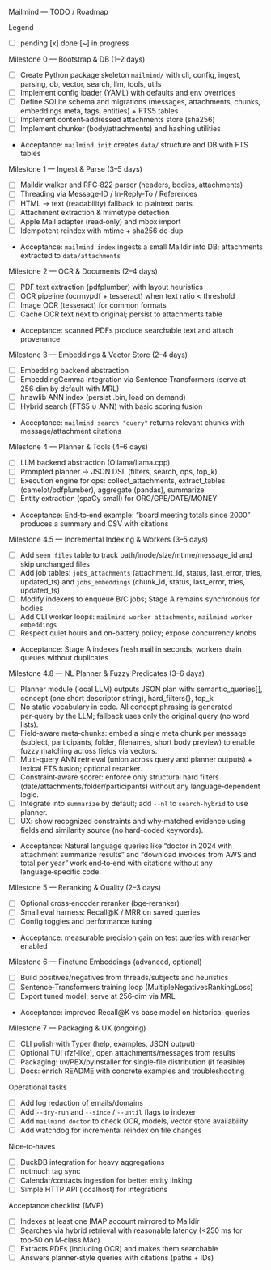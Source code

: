 Mailmind — TODO / Roadmap

Legend
- [ ] pending  [x] done  [~] in progress

Milestone 0 — Bootstrap & DB (1–2 days)
- [ ] Create Python package skeleton `mailmind/` with cli, config, ingest, parsing, db, vector, search, llm, tools, utils
- [ ] Implement config loader (YAML) with defaults and env overrides
- [ ] Define SQLite schema and migrations (messages, attachments, chunks, embeddings meta, tags, entities) + FTS5 tables
- [ ] Implement content‑addressed attachments store (sha256)
- [ ] Implement chunker (body/attachments) and hashing utilities
- Acceptance: `mailmind init` creates `data/` structure and DB with FTS tables

Milestone 1 — Ingest & Parse (3–5 days)
- [ ] Maildir walker and RFC‑822 parser (headers, bodies, attachments)
- [ ] Threading via Message‑ID / In‑Reply‑To / References
- [ ] HTML → text (readability) fallback to plaintext parts
- [ ] Attachment extraction & mimetype detection
- [ ] Apple Mail adapter (read‑only) and mbox import
- [ ] Idempotent reindex with mtime + sha256 de‑dup
- Acceptance: `mailmind index` ingests a small Maildir into DB; attachments extracted to `data/attachments`

Milestone 2 — OCR & Documents (2–4 days)
- [ ] PDF text extraction (pdfplumber) with layout heuristics
- [ ] OCR pipeline (ocrmypdf + tesseract) when text ratio < threshold
- [ ] Image OCR (tesseract) for common formats
- [ ] Cache OCR text next to original; persist to attachments table
- Acceptance: scanned PDFs produce searchable text and attach provenance

Milestone 3 — Embeddings & Vector Store (2–4 days)
- [ ] Embedding backend abstraction
- [ ] EmbeddingGemma integration via Sentence‑Transformers (serve at 256‑dim by default with MRL)
- [ ] hnswlib ANN index (persist .bin, load on demand)
- [ ] Hybrid search (FTS5 ∪ ANN) with basic scoring fusion
- Acceptance: `mailmind search "query"` returns relevant chunks with message/attachment citations

Milestone 4 — Planner & Tools (4–6 days)
- [ ] LLM backend abstraction (Ollama/llama.cpp)
- [ ] Prompted planner → JSON DSL (filters, search, ops, top_k)
- [ ] Execution engine for ops: collect_attachments, extract_tables (camelot/pdfplumber), aggregate (pandas), summarize
- [ ] Entity extraction (spaCy small) for ORG/GPE/DATE/MONEY
- Acceptance: End‑to‑end example: “board meeting totals since 2000” produces a summary and CSV with citations

Milestone 4.5 — Incremental Indexing & Workers (3–5 days)
- [ ] Add `seen_files` table to track path/inode/size/mtime/message_id and skip unchanged files
- [ ] Add job tables: `jobs_attachments` (attachment_id, status, last_error, tries, updated_ts) and `jobs_embeddings` (chunk_id, status, last_error, tries, updated_ts)
- [ ] Modify indexers to enqueue B/C jobs; Stage A remains synchronous for bodies
- [ ] Add CLI worker loops: `mailmind worker attachments`, `mailmind worker embeddings`
- [ ] Respect quiet hours and on-battery policy; expose concurrency knobs
- Acceptance: Stage A indexes fresh mail in seconds; workers drain queues without duplicates

Milestone 4.8 — NL Planner & Fuzzy Predicates (3–6 days)
- [ ] Planner module (local LLM) outputs JSON plan with: semantic_queries[], concept (one short descriptor string), hard_filters{}, top_k
- [ ] No static vocabulary in code. All concept phrasing is generated per‑query by the LLM; fallback uses only the original query (no word lists).
- [ ] Field‑aware meta‑chunks: embed a single meta chunk per message (subject, participants, folder, filenames, short body preview) to enable fuzzy matching across fields via vectors.
- [ ] Multi‑query ANN retrieval (union across query and planner outputs) + lexical FTS fusion; optional reranker.
- [ ] Constraint‑aware scorer: enforce only structural hard filters (date/attachments/folder/participants) without any language‑dependent logic.
- [ ] Integrate into `summarize` by default; add `--nl` to `search-hybrid` to use planner.
- [ ] UX: show recognized constraints and why‑matched evidence using fields and similarity source (no hard-coded keywords).
- Acceptance: Natural language queries like “doctor in 2024 with attachment summarize results” and “download invoices from AWS and total per year” work end‑to‑end with citations without any language‑specific code.

Milestone 5 — Reranking & Quality (2–3 days)
- [ ] Optional cross‑encoder reranker (bge‑reranker)
- [ ] Small eval harness: Recall@K / MRR on saved queries
- [ ] Config toggles and performance tuning
- Acceptance: measurable precision gain on test queries with reranker enabled

Milestone 6 — Finetune Embeddings (advanced, optional)
- [ ] Build positives/negatives from threads/subjects and heuristics
- [ ] Sentence‑Transformers training loop (MultipleNegativesRankingLoss)
- [ ] Export tuned model; serve at 256‑dim via MRL
- Acceptance: improved Recall@K vs base model on historical queries

Milestone 7 — Packaging & UX (ongoing)
- [ ] CLI polish with Typer (help, examples, JSON output)
- [ ] Optional TUI (fzf‑like), open attachments/messages from results
- [ ] Packaging: uv/PEX/pyinstaller for single‑file distribution (if feasible)
- [ ] Docs: enrich README with concrete examples and troubleshooting

Operational tasks
- [ ] Add log redaction of emails/domains
- [ ] Add `--dry-run` and `--since` / `--until` flags to indexer
- [ ] Add `mailmind doctor` to check OCR, models, vector store availability
- [ ] Add watchdog for incremental reindex on file changes

Nice‑to‑haves
- [ ] DuckDB integration for heavy aggregations
- [ ] notmuch tag sync
- [ ] Calendar/contacts ingestion for better entity linking
- [ ] Simple HTTP API (localhost) for integrations

Acceptance checklist (MVP)
- [ ] Indexes at least one IMAP account mirrored to Maildir
- [ ] Searches via hybrid retrieval with reasonable latency (<250 ms for top‑50 on M‑class Mac)
- [ ] Extracts PDFs (including OCR) and makes them searchable
- [ ] Answers planner‑style queries with citations (paths + IDs)
